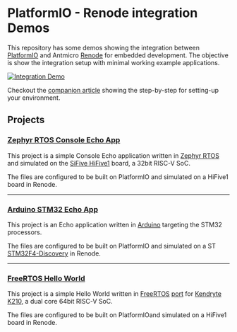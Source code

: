 # PlatformIO - Renode integration Demos

This repository has some demos showing the integration between [PlatformIO](platformio.org/) and Antmicro [Renode](https://renode.io/) for embedded development. The objective is show the integration setup with minimal working example applications.

[![Integration Demo](https://img.youtube.com/vi/EdC3kFZxSzI/0.jpg)](https://www.youtube.com/watch?v=EdC3kFZxSzI)


Checkout the [companion article](https://www.zephyrproject.org/developing-zephyr-rtos-embedded-applications-on-platformio-and-simulating-on-antmicro-renode/) showing the step-by-step for setting-up your environment.

## Projects

### [Zephyr RTOS Console Echo App](Zephyr-HiFive1)

This project is a simple Console Echo application written in [Zephyr RTOS](https://www.zephyrproject.org) and simulated on the [SiFive HiFive1](https://docs.platformio.org/en/latest/boards/sifive/hifive1.html#board-sifive-hifive1) board, a 32bit RISC-V SoC.

The files are configured to be built on PlatformIO and simulated on a HiFive1 board in Renode.

------------------------------------------------

### [Arduino STM32 Echo App](Arduino-STM32)

This project is an Echo application written in [Arduino](arduino.cc/) targeting the STM32 processors.

The files are configured to be built on PlatformIO and simulated on a ST [STM32F4-Discovery](https://docs.platformio.org/en/latest/boards/ststm32/disco_f407vg.html) in Renode.

------------------------------------------------

### [FreeRTOS Hello World](FreeRTOS-K210)

This project is a simple Hello World written in [FreeRTOS](https://www.freertos.org/) [port](https://github.com/kendryte/kendryte-freertos-sdk) for [Kendryte K210](https://docs.platformio.org/en/latest/platforms/kendryte210.html), a dual core 64bit RISC-V SoC.

The files are configured to be built on PlatformIOand simulated on a HiFive1 board in Renode.
